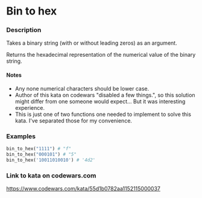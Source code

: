 # Bin to hex

### Description
Takes a binary string (with or without leading zeros) as an argument.

Returns the hexadecimal representation of the numerical value of the binary string.

#### Notes
* Any none numerical characters should be lower case.
* Author of this kata on codewars "disabled a few things.", so this solution might differ from one someone would expect... But it was interesting experience.
* This is just one of two functions one needed to implement to solve this kata. I've separated those for my convenience.

### Examples
```ruby
bin_to_hex("1111") # "f"
bin_to_hex("000101") # "5"
bin_to_hex('10011010010') # '4d2'
```

### Link to kata on codewars.com
https://www.codewars.com/kata/55d1b0782aa1152115000037
